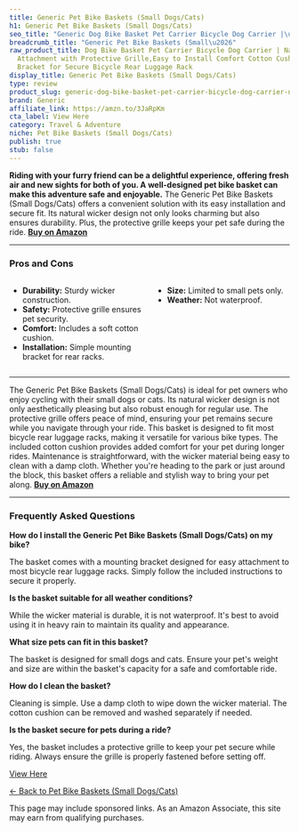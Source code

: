 ```yaml
---
title: Generic Pet Bike Baskets (Small Dogs/Cats)
h1: Generic Pet Bike Baskets (Small Dogs/Cats)
seo_title: "Generic Dog Bike Basket Pet Carrier Bicycle Dog Carrier |\u2026"
breadcrumb_title: "Generic Pet Bike Baskets (Small\u2026"
raw_product_title: Dog Bike Basket Pet Carrier Bicycle Dog Carrier | Natural Wicker
  Attachment with Protective Grille,Easy to Install Comfort Cotton Cushion,Mounting
  Bracket for Secure Bicycle Rear Luggage Rack
display_title: Generic Pet Bike Baskets (Small Dogs/Cats)
type: review
product_slug: generic-dog-bike-basket-pet-carrier-bicycle-dog-carrier-natural-wicker-c321c3bb
brand: Generic
affiliate_link: https://amzn.to/3JaRpKm
cta_label: View Here
category: Travel & Adventure
niche: Pet Bike Baskets (Small Dogs/Cats)
publish: true
stub: false
---
```


<div id="intro" class="full-width">
  <p><strong>Riding with your furry friend can be a delightful experience, offering fresh air and new sights for both of you. A well-designed pet bike basket can make this adventure safe and enjoyable.</strong> The Generic Pet Bike Baskets (Small Dogs/Cats) offers a convenient solution with its easy installation and secure fit. Its natural wicker design not only looks charming but also ensures durability. Plus, the protective grille keeps your pet safe during the ride. <a href="https://amzn.to/3JaRpKm" rel="nofollow sponsored noopener" target="_blank"><strong>Buy on Amazon</strong></a></p>
</div>

<hr />
<h3 id="pros-cons">Pros and Cons</h3>
<div class="pc-grid" style="display:grid;grid-template-columns:1fr 1fr;gap:16px;">
  <ul>
    <li><strong>Durability:</strong> Sturdy wicker construction.</li>
    <li><strong>Safety:</strong> Protective grille ensures pet security.</li>
    <li><strong>Comfort:</strong> Includes a soft cotton cushion.</li>
    <li><strong>Installation:</strong> Simple mounting bracket for rear racks.</li>
  </ul>
  <ul>
    <li><strong>Size:</strong> Limited to small pets only.</li>
    <li><strong>Weather:</strong> Not waterproof.</li>
  </ul>
</div>
<hr />

<div class="full-width">
  <p>The Generic Pet Bike Baskets (Small Dogs/Cats) is ideal for pet owners who enjoy cycling with their small dogs or cats. Its natural wicker design is not only aesthetically pleasing but also robust enough for regular use. The protective grille offers peace of mind, ensuring your pet remains secure while you navigate through your ride. This basket is designed to fit most bicycle rear luggage racks, making it versatile for various bike types. The included cotton cushion provides added comfort for your pet during longer rides. Maintenance is straightforward, with the wicker material being easy to clean with a damp cloth. Whether you're heading to the park or just around the block, this basket offers a reliable and stylish way to bring your pet along. <a href="https://amzn.to/3JaRpKm" rel="nofollow sponsored noopener" target="_blank"><strong>Buy on Amazon</strong></a></p>
</div>

<hr />
<h3 id="faqs">Frequently Asked Questions</h3>

<p><strong>How do I install the Generic Pet Bike Baskets (Small Dogs/Cats) on my bike?</strong></p>
<p>The basket comes with a mounting bracket designed for easy attachment to most bicycle rear luggage racks. Simply follow the included instructions to secure it properly.</p>

<p><strong>Is the basket suitable for all weather conditions?</strong></p>
<p>While the wicker material is durable, it is not waterproof. It's best to avoid using it in heavy rain to maintain its quality and appearance.</p>

<p><strong>What size pets can fit in this basket?</strong></p>
<p>The basket is designed for small dogs and cats. Ensure your pet's weight and size are within the basket's capacity for a safe and comfortable ride.</p>

<p><strong>How do I clean the basket?</strong></p>
<p>Cleaning is simple. Use a damp cloth to wipe down the wicker material. The cotton cushion can be removed and washed separately if needed.</p>

<p><strong>Is the basket secure for pets during a ride?</strong></p>
<p>Yes, the basket includes a protective grille to keep your pet secure while riding. Always ensure the grille is properly fastened before setting off.</p>
<p><a class="btn" href="https://amzn.to/3JaRpKm" target="_blank" rel="nofollow sponsored noopener">View Here</a></p>
<p><a href="/roundups/travel-adventure/pet-bike-baskets-small-dogs-cats-/">← Back to Pet Bike Baskets (Small Dogs/Cats)</a></p>
<aside class="disclosure">This page may include sponsored links. As an Amazon Associate, this site may earn from qualifying purchases.</aside>
